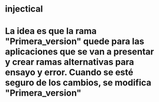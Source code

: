 # injectical
 
# La idea es que la rama "Primera_version" quede para las aplicaciones que se van a presentar y crear ramas alternativas para ensayo y error. Cuando se esté seguro de los cambios, se modifica "Primera_version"
